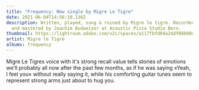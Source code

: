 ```yaml
---
title: "Frequency: New single by Migre Le Tigre"
date: 2021-06-04T14:56:10.138Z
description: Written, played, sung & ruined by Migre le tigre. Recorded, mixed
  and mastered by Joachim Budweiser at Acoustic Pizza Studio Bern.
thumbnail: https://lightroom.adobe.com/v2c/spaces/a117fbfd04a24df08b00dc7343422215/assets/6e478df9f8a627d97091f50cf283b810/revisions/5bd01a1658fe42d49c955933c3d7dc15/renditions/bddce82cfcbbbf6841a7ed16610b03a7
artist: Migre le Tigre
albums: frequency
---
```

Migre Le Tigres voice with it's strong recall value tells stories of emotions we'll probably all now after the past few months, as if he was saying «Yeah, I feel you» without really saying it, while his comforting guitar tunes seem to represent strong arms just about to hug you.